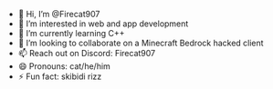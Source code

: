 - 👋 Hi, I’m @Firecat907
- 👀 I’m interested in web and app development
- 🌱 I’m currently learning C++
- 💞️ I’m looking to collaborate on a Minecraft Bedrock hacked client 
- 📫 Reach out on Discord: Firecat907
- 😄 Pronouns: cat/he/him
- ⚡ Fun fact: skibidi rizz

<!---
Firecat907/Firecat907 is a ✨ special ✨ repository because its `README.md` (this file) appears on your GitHub profile.
You can click the Preview link to take a look at your changes.
--->
